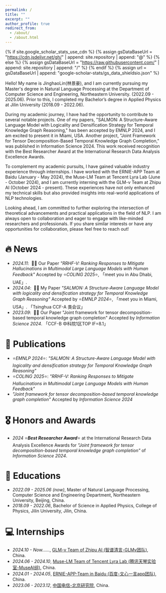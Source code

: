 ```yaml
---
permalink: /
title: ""
excerpt: ""
author_profile: true
redirect_from: 
  - /about/
  - /about.html
---
```


{% if site.google_scholar_stats_use_cdn %}
{% assign gsDataBaseUrl = "https://cdn.jsdelivr.net/gh/" | append: site.repository | append: "@" %}
{% else %}
{% assign gsDataBaseUrl = "https://raw.githubusercontent.com/" | append: site.repository | append: "/" %}
{% endif %}
{% assign url = gsDataBaseUrl | append: "google-scholar-stats/gs_data_shieldsio.json" %}

<span class='anchor' id='about-me'></span>
Hello! My name is JinghaoLin(林景豪), and I am currently pursuing my Master's degree in Natural Language Processing at the Department of Computer Science and Engineering, Northeastern University. (2022.09 - 2025.06). Prior to this, I completed my Bachelor’s degree in Applied Physics at Jilin University (2018.09 - 2022.06).

During my academic journey, I have had the opportunity to contribute to several notable projects. One of my papers, "SALMON: A Structure-Aware Language Model with Logicality and Densification Strategy for Temporal Knowledge Graph Reasoning," has been accepted by EMNLP 2024, and I am excited to present it in Miami, USA. Another project, "Joint Framework for Tensor Decomposition-Based Temporal Knowledge Graph Completion," was published in Information Science 2024. This work received recognition with the Best Researcher Award at the International Research Data Analysis Excellence Awards.

To complement my academic pursuits, I have gained valuable industry experience through internships. I have worked with the ERNIE-APP Team at Baidu (January - May 2024), the Muse-LM Team at Tencent Lyra Lab (June - October 2024), and I am currently interning with the GLM-v Team at Zhipu AI (October 2024 - present). These experiences have not only enhanced my technical skills but also provided insights into real-world applications of NLP technologies.

Looking ahead, I am committed to further exploring the intersection of theoretical advancements and practical applications in the field of NLP. I am always open to collaboration and eager to engage with like-minded researchers and professionals. If you share similar interests or have any opportunities for collaboration, please feel free to reach out!

# 🔥 News
- *2024.11*: &nbsp;🎉🎉 Our Paper *"RRHF-V: Ranking Responses to Mitigate Hallucinations in Multimodal Large Language Models with Human Feedback"* Accepted by ⭐️*COLING 2025*⭐️, 「meet you in Abu Dhabi, UAE」.
- *2024.04*: &nbsp;🎉🎉 My Paper *"SALMON: A Structure-Aware Language Model with logicality and densification strategy for Temporal Knowledge Graph Reasoning"* Accepted by ⭐️*EMNLP 2024*⭐️, 「meet you in Miami, USA」. 「Tsinghua CCF-A 类会议」
- *2023.09*: &nbsp;🎉🎉 Our Paper "Joint framework for tensor decomposition-based temporal knowledge graph completion" Accepted by *Information Science 2024*. 「CCF-B 中科院1区TOP IF=8.1」

# 📝 Publications 
- ⭐️*EMNLP 2024*⭐️: *"SALMON: A Structure-Aware Language Model with logicality and densification strategy for Temporal Knowledge Graph Reasoning"*
- ⭐️*COLING 2025*⭐️: *"RRHF-V: Ranking Responses to Mitigate Hallucinations in Multimodal Large Language Models with Human Feedback"*
- *"Joint framework for tensor decomposition-based temporal knowledge graph completion"* Accepted by *Information Science 2024*

# 🎖 Honors and Awards
- *2024* ⭐️***Best Researcher Award***⭐️ at the International Research Data Analysis Excellence Awards for *"Joint framework for tensor decomposition-based temporal knowledge graph completion"* of *Information Science 2024*.

# 📖 Educations
- *2022.09 - 2025.06 (now)*, Master of Natural Language Processing, Computer Science and Engineering Department, Northeastern University, Beijing, China. 
- *2018.09 - 2022.06*, Bachelor of Science in Applied Physics, College of Physics, Jilin University, Jilin, China. 

# 💻 Internships
- *2024.10 - Now......*, [GLM-v Team of Zhipu AI (智谱清言-GLMv团队)](https://github.com/THUDM/GLM-4), China.
- *2024.06 - 2024.10*, [Muse-LM Team of Tencent Lyra Lab (腾讯天琴实验室-MuseAI组)](https://www.163.com/dy/article/J4803D3D0511N33R.html), China.
- *2024.01 - 2024.05*, [ERNIE-APP-Team in Baidu (百度-文心一言app团队)](https://yiyan.baidu.com/), China.
- *2023.06 - 2023.12*, [中国电信-北京研究院](https://www.163.com/dy/article/IDT4KK2D051288FS.html), China.


